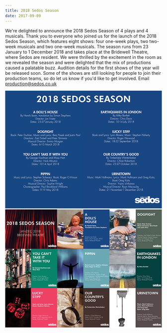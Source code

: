 ```yaml
---
title: 2018 Sedos Season
date: 2017-09-09
---
```


We're delighted to announce the 2018 Sedos Season of 4 plays and 4 musicals.
Thank you to everyone who joined us for the launch of the 2018 Sedos Season, which features eight shows: four one-week plays, two two-week musicals and two one-week musicals. The season runs from 23 January to 1 December 2018 and takes place at the Bridewell Theatre, where Sedos are resident.
We were thrilled by the excitement in the room as we revealed the season and were delighted that the mix of productions caused a palatable buzz. Audition details for the first shows of the year will be released soon.
Some of the shows are still looking for people to join their production teams, so do let us know if you'd like to get involved. Email production@sedos.co.uk

![2018 Season](/assets/images/news/2018EntireSeason-600.jpg)
![Season Montage](/assets/images/news/Seasonmontage-600.jpg)